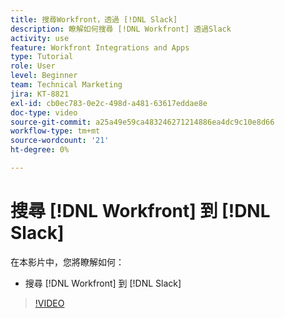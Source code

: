 ```yaml
---
title: 搜尋Workfront，透過 [!DNL Slack]
description: 瞭解如何搜尋 [!DNL Workfront] 透過Slack
activity: use
feature: Workfront Integrations and Apps
type: Tutorial
role: User
level: Beginner
team: Technical Marketing
jira: KT-8821
exl-id: cb0ec783-0e2c-498d-a481-63617eddae8e
doc-type: video
source-git-commit: a25a49e59ca483246271214886ea4dc9c10e8d66
workflow-type: tm+mt
source-wordcount: '21'
ht-degree: 0%

---
```


# 搜尋 [!DNL Workfront] 到 [!DNL Slack]

在本影片中，您將瞭解如何：

* 搜尋 [!DNL Workfront] 到 [!DNL Slack]

>[!VIDEO](https://video.tv.adobe.com/v/335121/?quality=12&learn=on)
